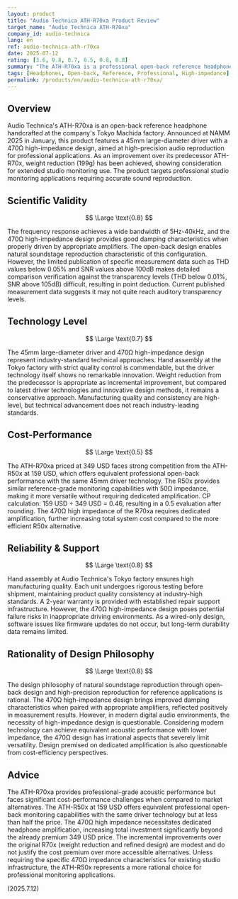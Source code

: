 ```yaml
---
layout: product
title: "Audio Technica ATH-R70xa Product Review"
target_name: "Audio Technica ATH-R70xa"
company_id: audio-technica
lang: en
ref: audio-technica-ath-r70xa
date: 2025-07-12
rating: [3.6, 0.8, 0.7, 0.5, 0.8, 0.8]
summary: "The ATH-R70xa is a professional open-back reference headphone featuring a 470Ω high-impedance design, with significantly lower cost-performance compared to alternatives like the ATH-R50x at 159 USD."
tags: [Headphones, Open-back, Reference, Professional, High-impedance]
permalink: /products/en/audio-technica-ath-r70xa/
---
```


## Overview

Audio Technica's ATH-R70xa is an open-back reference headphone handcrafted at the company's Tokyo Machida factory. Announced at NAMM 2025 in January, this product features a 45mm large-diameter driver with a 470Ω high-impedance design, aimed at high-precision audio reproduction for professional applications. As an improvement over its predecessor ATH-R70x, weight reduction (199g) has been achieved, showing consideration for extended studio monitoring use. The product targets professional studio monitoring applications requiring accurate sound reproduction.

## Scientific Validity

$$ \Large \text{0.8} $$

The frequency response achieves a wide bandwidth of 5Hz-40kHz, and the 470Ω high-impedance design provides good damping characteristics when properly driven by appropriate amplifiers. The open-back design enables natural soundstage reproduction characteristic of this configuration. However, the limited publication of specific measurement data such as THD values below 0.05% and SNR values above 100dB makes detailed comparison verification against the transparency levels (THD below 0.01%, SNR above 105dB) difficult, resulting in point deduction. Current published measurement data suggests it may not quite reach auditory transparency levels.

## Technology Level

$$ \Large \text{0.7} $$

The 45mm large-diameter driver and 470Ω high-impedance design represent industry-standard technical approaches. Hand assembly at the Tokyo factory with strict quality control is commendable, but the driver technology itself shows no remarkable innovation. Weight reduction from the predecessor is appropriate as incremental improvement, but compared to latest driver technologies and innovative design methods, it remains a conservative approach. Manufacturing quality and consistency are high-level, but technical advancement does not reach industry-leading standards.

## Cost-Performance

$$ \Large \text{0.5} $$

The ATH-R70xa priced at 349 USD faces strong competition from the ATH-R50x at 159 USD, which offers equivalent professional open-back performance with the same 45mm driver technology. The R50x provides similar reference-grade monitoring capabilities with 50Ω impedance, making it more versatile without requiring dedicated amplification. CP calculation: 159 USD ÷ 349 USD = 0.46, resulting in a 0.5 evaluation after rounding. The 470Ω high impedance of the R70xa requires dedicated amplification, further increasing total system cost compared to the more efficient R50x alternative.

## Reliability & Support

$$ \Large \text{0.8} $$

Hand assembly at Audio Technica's Tokyo factory ensures high manufacturing quality. Each unit undergoes rigorous testing before shipment, maintaining product quality consistency at industry-high standards. A 2-year warranty is provided with established repair support infrastructure. However, the 470Ω high-impedance design poses potential failure risks in inappropriate driving environments. As a wired-only design, software issues like firmware updates do not occur, but long-term durability data remains limited.

## Rationality of Design Philosophy

$$ \Large \text{0.8} $$

The design philosophy of natural soundstage reproduction through open-back design and high-precision reproduction for reference applications is rational. The 470Ω high-impedance design brings improved damping characteristics when paired with appropriate amplifiers, reflected positively in measurement results. However, in modern digital audio environments, the necessity of high-impedance design is questionable. Considering modern technology can achieve equivalent acoustic performance with lower impedance, the 470Ω design has irrational aspects that severely limit versatility. Design premised on dedicated amplification is also questionable from cost-efficiency perspectives.

## Advice

The ATH-R70xa provides professional-grade acoustic performance but faces significant cost-performance challenges when compared to market alternatives. The ATH-R50x at 159 USD offers equivalent professional open-back monitoring capabilities with the same driver technology but at less than half the price. The 470Ω high impedance necessitates dedicated headphone amplification, increasing total investment significantly beyond the already premium 349 USD price. The incremental improvements over the original R70x (weight reduction and refined design) are modest and do not justify the cost premium over more accessible alternatives. Unless requiring the specific 470Ω impedance characteristics for existing studio infrastructure, the ATH-R50x represents a more rational choice for professional monitoring applications.

(2025.7.12)
